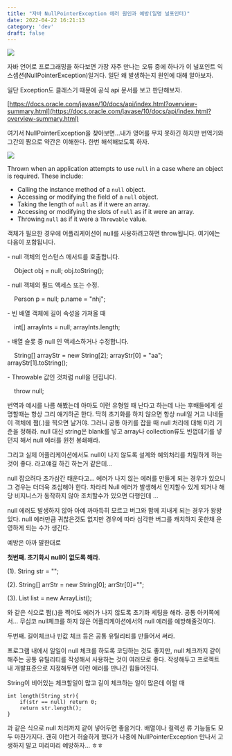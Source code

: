 ```yaml
---
title: "자바 NullPointerException 에러 원인과 예방(일명 널포인터)"
date: 2022-04-22 16:21:13
category: 'dev'
draft: false
---
```


![](https://t1.daumcdn.net/cfile/tistory/9909FA335B8F77A71F)

  

  

자바 언어로 프로그래밍을 하다보면 가장 자주 만나는 오류 중에 하나가 이 널포인트 익스셉션(NullPointerException)일거다. 일단 왜 발생하는지 원인에 대해 알아보자.

  

일단 Exception도 클래스기 때문에 공식 api 문서를 보고 판단해보자. 

  

[https://docs.oracle.com/javase/10/docs/api/index.html?overview-summary.html](https://docs.oracle.com/javase/10/docs/api/index.html?overview-summary.html)

  

여기서 NullPointerException을 찾아보면...내가 영어를 무지 못하긴 하지만 번역기와 그간의 짬으로 약간은 이해한다. 한번 해석해보도록 하자. 

  

![](https://t1.daumcdn.net/cfile/tistory/9975E04D5B8F898C1A)

  

  

Thrown when an application attempts to use `null` in a case where an object is required. These include:

*   Calling the instance method of a `null` object.
*   Accessing or modifying the field of a `null` object.
*   Taking the length of `null` as if it were an array.
*   Accessing or modifying the slots of `null` as if it were an array.
*   Throwing `null` as if it were a `Throwable` value.

  

객체가 필요한 경우에 어플리케이션이 null를 사용하려고하면 throw됩니다. 여기에는 다음이 포함됩니다.

\- null 객체의 인스턴스 메서드를 호출합니다.

    Object obj = null; obj.toString();

\- null 객체의 필드 액세스 또는 수정.

    Person p = null; p.name = "nhj";

\- 빈 배열 객체에 길이 속성을 가져올 때

    int\[\] arrayInts = null; arrayInts.length;

\- 배열 슬롯 중 null 인 액세스하거나 수정합니다.

    String\[\] arrayStr = new String\[2\]; arrayStr\[0\] = "aa"; arrayStr\[1\].toString(); 

\- Throwable 값인 것처럼 null을 던집니다.

    throw null;

  

번역과 예시를 나름 해봤는데 아마도 이런 유형일 때 난다고 하는데 나는 후배들에게 설명할때는 항상 그리 얘기하곤 한다. 딱히 초기화를 하지 않으면 항상 null일 거고 니네들이 객체에 쩜(.)을 찍으면 날거야. 그러니 공통 아키를 잡을 때 null 처리에 대해 미리 기준을 정해라. null 대신 string은 blank를 넣고 array나 collection류도 빈껍데기를 넣던지 해서 null 에러를 원천 봉쇄해라. 

  

그리고 실제 어플리케이션에서도 null이 나지 않도록 설계와 예외처리를 치밀하게 하는 것이 좋다. 라고얘길 하긴 하는거 같은데... 

  

null 잡으려다 초가삼간 태운다고... 에러가 나지 않는 에러를 만들게 되는 경우가 있으니 그 경우는 더더욱 조심해야 한다. 차라리 Null 에러가 발생해서 인지할수 있게 되거나 해당 비지니스가 동작하지 않아 조치할수가 있으면 다행인데 ... 

  

null 에러도 발생하지 않아 아예 까마득히 모르고 버그와 함께 지내게 되는 경우가 왕왕있다. null 에러만큼 귀찮은것도 없지만 경우에 따라 심각한 버그를 캐치하지 못한채 운영하게 되는 수가 생긴다. 

  

예방은 아까 말한대로 

  

**첫번째. 초기화시 null이 없도록 해라.**

  

(1). String str = "";

(2). String\[\] arrStr = new String\[0\]; arrStr\[0\]="";

(3). List list = new ArrayList();

  

와 같은 식으로 쩜(.)을 찍어도 에러가 나지 않도록 초기화 세팅을 해라. 공통 아키쪽에서... 무심코 null체크를 하지 않은 어플리케이션에서의 null 에러를 예방해줄것이다. 

  

두번째. 길이체크나 빈값 체크 등은 공통 유틸리티를 만들어서 써라. 

  

프로그램 내에서 일일이 null 체크를 하도록 코딩하는 것도 좋지만, null 체크까지 같이 해주는 공통 유틸리티를 작성해서 사용하는 것이 여러모로 좋다. 작성해두고 프로젝트 내 개발표준으로 지정해두면 이런 에러를 만나긴 힘들어진다. 

  

String이 비어있는 체크할일이 많고 길이 체크하는 일이 많은데 이럴 때 

  

    
    int length(String str){
        if(str == null) return 0;
        return str.length();
    }
    

  

과 같은 식으로 null 처리까지 같이 넣어두면 좋을거다. 배열이나 컬렉션 류 기능들도 모두 마찬가지다. 괜히 이런거 허술하게 했다가 나중에 NullPointerException 만나서 고생하지 말고 미리미리 예방하자... ㅎㅎ
